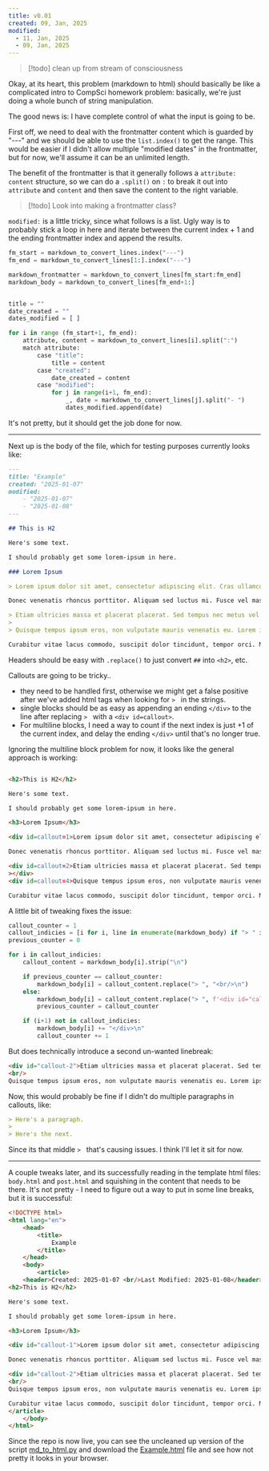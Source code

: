 ```yaml
---
title: v0.01
created: 09, Jan, 2025
modified:
  - 11, Jan, 2025
  - 09, Jan, 2025
---
```


>[!todo]
>clean up from stream of consciousness

Okay, at its heart, this problem (markdown to html) should basically be like a complicated intro to CompSci homework problem: basically, we're just doing a whole bunch of string manipulation.

The good news is: I have complete control of what the input is going to be.

First off, we need to deal with the frontmatter content which is guarded by "---" and we should be able to use the `list.index()` to get the range. This would be easier if I didn't allow multiple "modified dates" in the frontmatter, but for now, we'll assume it can be an unlimited length.

The benefit of the frontmatter is that it generally follows a `attribute: content` structure, so we can do a `.split()` on `:` to break it out into `attribute` and `content` and then save the content to the right variable.

>[!todo]
>Look into making a frontmatter class?

`modified:` is a little tricky, since what follows is a list. Ugly way is to probably stick a loop in here and iterate between the current index + 1 and the ending frontmatter index and append the results.

```py
fm_start = markdown_to_convert_lines.index("---")
fm_end = markdown_to_convert_lines[1:].index("---")

markdown_frontmatter = markdown_to_convert_lines[fm_start:fm_end]
markdown_body = markdown_to_convert_lines[fm_end+1:]


title = ""
date_created = ""
dates_modified = [ ]

for i in range (fm_start+1, fm_end):
    attribute, content = markdown_to_convert_lines[i].split(":")
    match attribute:
        case "title":
            title = content
        case "created":
            date_created = content
        case "modified":
            for j in range(i+1, fm_end):
                _, date = markdown_to_convert_lines[j].split("- ")
                dates_modified.append(date)
```

It's not pretty, but it should get the job done for now.

---

Next up is the body of the file, which for testing purposes currently looks like:

```markdown
---
title: "Example"
created: "2025-01-07"
modified:
    - "2025-01-07"
    - "2025-01-08"
---

## This is H2

Here's some text.

I should probably get some lorem-ipsum in here.

### Lorem Ipsum

> Lorem ipsum dolor sit amet, consectetur adipiscing elit. Cras ullamcorper eros at maximus porta. Vestibulum lectus metus, ornare nec suscipit at, sagittis vitae augue. Vestibulum sem velit, lobortis eu mattis nec, pulvinar ac metus. Nulla ex quam, gravida in efficitur vel, accumsan vitae lorem. In at malesuada mauris. Etiam id dui sit amet nisl efficitur fermentum. Nam mattis sapien eget dolor imperdiet suscipit. Phasellus tristique eleifend dolor nec ultrices. Fusce semper ex mollis risus vehicula fringilla. Vivamus commodo ut tortor vitae ultricies. Mauris consequat fermentum egestas. Nunc pulvinar mauris ipsum, a ornare massa consectetur eget.

Donec venenatis rhoncus porttitor. Aliquam sed luctus mi. Fusce vel massa vel magna luctus sollicitudin ut vitae magna. Donec pulvinar consequat nisi, convallis elementum metus condimentum id. Mauris gravida eros non odio varius ornare. Mauris vel orci tincidunt, lobortis augue nec, ultrices lacus. Etiam feugiat sagittis rutrum. Fusce in sapien aliquam, pellentesque risus eu, iaculis est. Nam convallis, mi eget maximus sagittis, justo nisi elementum ex, ut luctus risus mi eu ipsum. Aliquam sit amet egestas diam. Donec non massa ac turpis tempus suscipit.

> Etiam ultricies massa et placerat placerat. Sed tempus nec metus vel ullamcorper. Vestibulum tempus id mauris in eleifend. Lorem ipsum dolor sit amet, consectetur adipiscing elit. Mauris suscipit tincidunt tellus, in auctor eros laoreet et. Vivamus nisl ligula, facilisis non interdum accumsan, dapibus vel augue. Ut aliquam ligula a dolor lobortis pellentesque. Vivamus nec neque volutpat massa dignissim aliquam sed nec nibh. Nullam vitae ullamcorper est. Morbi condimentum dolor non nisl hendrerit fringilla.
>
> Quisque tempus ipsum eros, non vulputate mauris venenatis eu. Lorem ipsum dolor sit amet, consectetur adipiscing elit. Sed vehicula magna sit amet leo fringilla, non pellentesque ante porta. Integer semper dapibus augue nec accumsan. Duis felis turpis, auctor sit amet lacinia et, tincidunt ac mi. Donec elementum mauris et dictum suscipit. Duis pellentesque augue lectus. Praesent gravida molestie interdum. Vivamus scelerisque erat vel diam efficitur, sit amet mollis urna dapibus. Proin sed fringilla est. Nulla ultricies nisl ut orci eleifend semper. Aliquam eu nulla ligula. Mauris nec fringilla odio. Sed vestibulum purus ut imperdiet rutrum.

Curabitur vitae lacus commodo, suscipit dolor tincidunt, tempor orci. Morbi quis erat ligula. Sed arcu eros, sodales ac urna eget, facilisis lobortis tortor. Morbi felis metus, tincidunt eu gravida et, scelerisque dapibus augue. Fusce aliquam condimentum euismod. Orci varius natoque penatibus et magnis dis parturient montes, nascetur ridiculus mus. Maecenas nec porta mi. Curabitur est magna, ultricies non congue id, condimentum sit amet magna. Aenean sagittis purus massa, condimentum gravida lorem auctor eget.
```

Headers should be easy with `.replace()` to just convert `##` into `<h2>`, etc.

Callouts are going to be tricky..

- they need to be handled first, otherwise we might get a false positive after we've added html tags when looking for `> ` in the strings.
- single blocks should be as easy as appending an ending `</div>` to the line after replacing `> ` with a `<div id=callout>`.
- For multiline blocks, I need a way to count if the next index is just +1 of the current index, and delay the ending `</div>` until that's no longer true.

Ignoring the multiline block problem for now, it looks like the general approach is working:

```html

<h2>This is H2</h2>

Here's some text.

I should probably get some lorem-ipsum in here.

<h3>Lorem Ipsum</h3>

<div id=callout=1>Lorem ipsum dolor sit amet, consectetur adipiscing elit. Cras ullamcorper eros at maximus porta. Vestibulum lectus metus, ornare nec suscipit at, sagittis vitae augue. Vestibulum sem velit, lobortis eu mattis nec, pulvinar ac metus. Nulla ex quam, gravida in efficitur vel, accumsan vitae lorem. In at malesuada mauris. Etiam id dui sit amet nisl efficitur fermentum. Nam mattis sapien eget dolor imperdiet suscipit. Phasellus tristique eleifend dolor nec ultrices. Fusce semper ex mollis risus vehicula fringilla. Vivamus commodo ut tortor vitae ultricies. Mauris consequat fermentum egestas. Nunc pulvinar mauris ipsum, a ornare massa consectetur eget.</div>

Donec venenatis rhoncus porttitor. Aliquam sed luctus mi. Fusce vel massa vel magna luctus sollicitudin ut vitae magna. Donec pulvinar consequat nisi, convallis elementum metus condimentum id. Mauris gravida eros non odio varius ornare. Mauris vel orci tincidunt, lobortis augue nec, ultrices lacus. Etiam feugiat sagittis rutrum. Fusce in sapien aliquam, pellentesque risus eu, iaculis est. Nam convallis, mi eget maximus sagittis, justo nisi elementum ex, ut luctus risus mi eu ipsum. Aliquam sit amet egestas diam. Donec non massa ac turpis tempus suscipit.

<div id=callout=2>Etiam ultricies massa et placerat placerat. Sed tempus nec metus vel ullamcorper. Vestibulum tempus id mauris in eleifend. Lorem ipsum dolor sit amet, consectetur adipiscing elit. Mauris suscipit tincidunt tellus, in auctor eros laoreet et. Vivamus nisl ligula, facilisis non interdum accumsan, dapibus vel augue. Ut aliquam ligula a dolor lobortis pellentesque. Vivamus nec neque volutpat massa dignissim aliquam sed nec nibh. Nullam vitae ullamcorper est. Morbi condimentum dolor non nisl hendrerit fringilla.</div>
></div>
<div id=callout=4>Quisque tempus ipsum eros, non vulputate mauris venenatis eu. Lorem ipsum dolor sit amet, consectetur adipiscing elit. Sed vehicula magna sit amet leo fringilla, non pellentesque ante porta. Integer semper dapibus augue nec accumsan. Duis felis turpis, auctor sit amet lacinia et, tincidunt ac mi. Donec elementum mauris et dictum suscipit. Duis pellentesque augue lectus. Praesent gravida molestie interdum. Vivamus scelerisque erat vel diam efficitur, sit amet mollis urna dapibus. Proin sed fringilla est. Nulla ultricies nisl ut orci eleifend semper. Aliquam eu nulla ligula. Mauris nec fringilla odio. Sed vestibulum purus ut imperdiet rutrum.</div>

Curabitur vitae lacus commodo, suscipit dolor tincidunt, tempor orci. Morbi quis erat ligula. Sed arcu eros, sodales ac urna eget, facilisis lobortis tortor. Morbi felis metus, tincidunt eu gravida et, scelerisque dapibus augue. Fusce aliquam condimentum euismod. Orci varius natoque penatibus et magnis dis parturient montes, nascetur ridiculus mus. Maecenas nec porta mi. Curabitur est magna, ultricies non congue id, condimentum sit amet magna. Aenean sagittis purus massa, condimentum gravida lorem auctor eget.
```

A little bit of tweaking fixes the issue:

```py
callout_counter = 1
callout_indicies = [i for i, line in enumerate(markdown_body) if "> " in line]
previous_counter = 0

for i in callout_indicies:
    callout_content = markdown_body[i].strip("\n")

    if previous_counter == callout_counter:
        markdown_body[i] = callout_content.replace("> ", "<br/>\n")
    else:
        markdown_body[i] = callout_content.replace("> ", f'<div id="callout-{callout_counter}">')
        previous_counter = callout_counter

    if (i+1) not in callout_indicies:
        markdown_body[i] += "</div>\n"
        callout_counter += 1
```

But does technically introduce a second un-wanted linebreak:

```html
<div id="callout-2">Etiam ultricies massa et placerat placerat. Sed tempus nec metus vel ullamcorper. Vestibulum tempus id mauris in eleifend. Lorem ipsum dolor sit amet, consectetur adipiscing elit. Mauris suscipit tincidunt tellus, in auctor eros laoreet et. Vivamus nisl ligula, facilisis non interdum accumsan, dapibus vel augue. Ut aliquam ligula a dolor lobortis pellentesque. Vivamus nec neque volutpat massa dignissim aliquam sed nec nibh. Nullam vitae ullamcorper est. Morbi condimentum dolor non nisl hendrerit fringilla.<br/>
<br/>
Quisque tempus ipsum eros, non vulputate mauris venenatis eu. Lorem ipsum dolor sit amet, consectetur adipiscing elit. Sed vehicula magna sit amet leo fringilla, non pellentesque ante porta. Integer semper dapibus augue nec accumsan. Duis felis turpis, auctor sit amet lacinia et, tincidunt ac mi. Donec elementum mauris et dictum suscipit. Duis pellentesque augue lectus. Praesent gravida molestie interdum. Vivamus scelerisque erat vel diam efficitur, sit amet mollis urna dapibus. Proin sed fringilla est. Nulla ultricies nisl ut orci eleifend semper. Aliquam eu nulla ligula. Mauris nec fringilla odio. Sed vestibulum purus ut imperdiet rutrum.</div>
```

Now, this would probably be fine if I didn't do multiple paragraphs in callouts, like:

```markdown
> Here's a paragraph.
> 
> Here's the next.
```

Since its that middle `> ` that's causing issues. I think I'll let it sit for now.

---

A couple tweaks later, and its successfully reading in the template html files: `body.html` and `post.html` and squishing in the content that needs to be there. It's not pretty - I need to figure out a way to put in some line breaks, but it is successful:

```html
<!DOCTYPE html>
<html lang="en">
    <head>
        <title>
            Example
        </title>
    </head>
    <body>
        <article>
    <header>Created: 2025-01-07 <br/>Last Modified: 2025-01-08</header>
<h2>This is H2</h2>

Here's some text.

I should probably get some lorem-ipsum in here.

<h3>Lorem Ipsum</h3>

<div id="callout-1">Lorem ipsum dolor sit amet, consectetur adipiscing elit. Cras ullamcorper eros at maximus porta. Vestibulum lectus metus, ornare nec suscipit at, sagittis vitae augue. Vestibulum sem velit, lobortis eu mattis nec, pulvinar ac metus. Nulla ex quam, gravida in efficitur vel, accumsan vitae lorem. In at malesuada mauris. Etiam id dui sit amet nisl efficitur fermentum. Nam mattis sapien eget dolor imperdiet suscipit. Phasellus tristique eleifend dolor nec ultrices. Fusce semper ex mollis risus vehicula fringilla. Vivamus commodo ut tortor vitae ultricies. Mauris consequat fermentum egestas. Nunc pulvinar mauris ipsum, a ornare massa consectetur eget.</div>

Donec venenatis rhoncus porttitor. Aliquam sed luctus mi. Fusce vel massa vel magna luctus sollicitudin ut vitae magna. Donec pulvinar consequat nisi, convallis elementum metus condimentum id. Mauris gravida eros non odio varius ornare. Mauris vel orci tincidunt, lobortis augue nec, ultrices lacus. Etiam feugiat sagittis rutrum. Fusce in sapien aliquam, pellentesque risus eu, iaculis est. Nam convallis, mi eget maximus sagittis, justo nisi elementum ex, ut luctus risus mi eu ipsum. Aliquam sit amet egestas diam. Donec non massa ac turpis tempus suscipit.

<div id="callout-2">Etiam ultricies massa et placerat placerat. Sed tempus nec metus vel ullamcorper. Vestibulum tempus id mauris in eleifend. Lorem ipsum dolor sit amet, consectetur adipiscing elit. Mauris suscipit tincidunt tellus, in auctor eros laoreet et. Vivamus nisl ligula, facilisis non interdum accumsan, dapibus vel augue. Ut aliquam ligula a dolor lobortis pellentesque. Vivamus nec neque volutpat massa dignissim aliquam sed nec nibh. Nullam vitae ullamcorper est. Morbi condimentum dolor non nisl hendrerit fringilla.<br/>
<br/>
Quisque tempus ipsum eros, non vulputate mauris venenatis eu. Lorem ipsum dolor sit amet, consectetur adipiscing elit. Sed vehicula magna sit amet leo fringilla, non pellentesque ante porta. Integer semper dapibus augue nec accumsan. Duis felis turpis, auctor sit amet lacinia et, tincidunt ac mi. Donec elementum mauris et dictum suscipit. Duis pellentesque augue lectus. Praesent gravida molestie interdum. Vivamus scelerisque erat vel diam efficitur, sit amet mollis urna dapibus. Proin sed fringilla est. Nulla ultricies nisl ut orci eleifend semper. Aliquam eu nulla ligula. Mauris nec fringilla odio. Sed vestibulum purus ut imperdiet rutrum.</div>

Curabitur vitae lacus commodo, suscipit dolor tincidunt, tempor orci. Morbi quis erat ligula. Sed arcu eros, sodales ac urna eget, facilisis lobortis tortor. Morbi felis metus, tincidunt eu gravida et, scelerisque dapibus augue. Fusce aliquam condimentum euismod. Orci varius natoque penatibus et magnis dis parturient montes, nascetur ridiculus mus. Maecenas nec porta mi. Curabitur est magna, ultricies non congue id, condimentum sit amet magna. Aenean sagittis purus massa, condimentum gravida lorem auctor eget.
</article>
    </body>
</html>
```

Since the repo is now live, you can see the uncleaned up version of the script [md_to_html.py](https://github.com/quantumrook/qr-static-site-generator/blob/main/md_to_html.py) and download the [Example.html](https://github.com/quantumrook/qr-static-site-generator/blob/main/content/Example.html) file and see how not pretty it looks in your browser.

